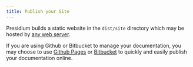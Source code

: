 ```yaml
---
title: Publish your Site
---
```


Presidium builds a static website in the `dist/site` directory which may be hosted by [any web server]({{site.baseurl}}/recipes/hosting/#custom-hosting).

If you are using Github or Bitbucket to manage your documentation, you may choose to use [Github Pages]({{site.baseurl}}/recipes/hosting/#github-pages) or [Bitbucket]({{site.baseurl}}/recipes/hosting/#bitbucket) to quickly and easily publish your documentation online.
